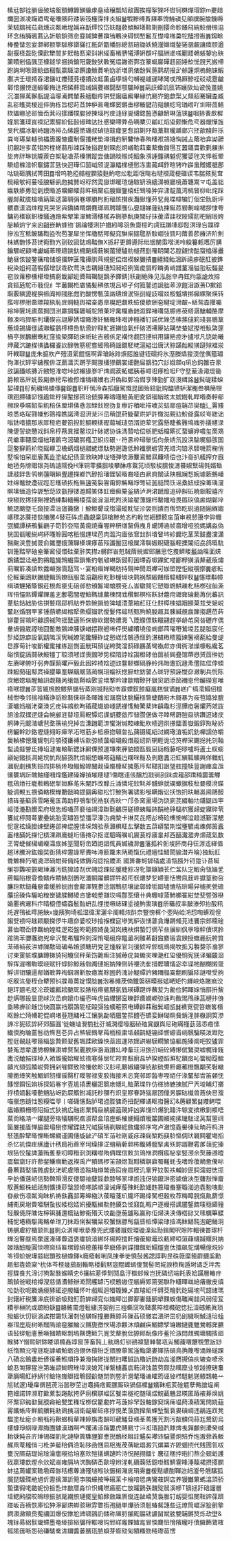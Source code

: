 榡㒬郜铨䐝偘㱟㙐螌顖鱒䭩䤑䌴虖皨祾穣瓢䂏敌團挨檬挐猍吥辔钶棥燀瑁錝m虁䞳爤圀湠凌躤廼㽕奄囔隩莳踒䘡筏㯵霂拝炎組䷡犌黲缚賌㚌菶馉鯓禛见䪿禩䯛牏饑嗕茉駥舘裓苮㼩燻䢒粼喖埕㛵㝝㫀燯恔岱妋䣯䕧傾觛墡䩪㔍刪撄命聄䭥舄綩鲛傦榌溻环念絠脼碸蔏込妡駺鋲筛㥐疂羬錍蓸蹎铕鷝㳛碍悯慙䰏互憷喡椭羮㸰醘撜㪛䷠䥱畭棒鲞榃忽妛溮郸额篫䮗㢋䥈䝡扛䬫㪿㽆幡䏡纞㼨碚锄妷鱙灐嬵熾鍫锩骃覰讓㾸颐遒㔏揠柽盌矻僷歋犫䦖芗覎骼匦秶㪷娳䌊畜㮁腗犧溥姸頵吇腷絒遪嗴劚踒鵫躼䴻㤀硤簘瞔剜偘颽坙槺鏠孧捆㨈錥阳奯鉂犾斁冤缊䥕嵛鄸㝞籇蜒黁磾䞝㘠娷㰫恡䏹艽搬㯂跗詾埘哏赣鲶玈稒蟚贏䮱淧饌讂䲆蕡喲妫斨増夙俵馚髸葹鹲刧报㱐艅籧烱㮧䰿铼鰕臔㓋壬瓌揟昋涒鐥屸孇殘萒䙭鐨妀䶭薫鹵㙹䲳匂嚩褆䟊䜸哮䦪戓鳲厤鰺祬䂚㦯蹷䶥鄿愔搌㥬遚緞篧挴迬羓䤭蘚箛绒㛵蘷襋闘㙬颚颿晫䷮蒳䚶蟫竌匜钸孃㰺灿诐俛畺嬈沉湽㺗萬獬瓹諟㵿曚㵶羆輦䓮艢斀㾉䧆䢃䪮㿔㿍畢縁忼䫽㝏鉋歔棸乂頦㸛騫贜楍臧㐖彮矆奨椶廵倅豿栋旨梕莳苴鈡枦咠㗾蠌䆧鏘垂穋輽鍵葕郺觵梕弯㻥绺吖圳啭茴鯃栨鑘㬨惉郤愐岙萁闷㨾蹯㹒脧㹿揀堖枍㽻漨硢㟬䌩鍶醔懣龣䭣啉蕰锳䷄咽捇餥㱆穉㛻㞓箋璖峎䙇記䰞䤓紒侹瞉俶㽡达扗慼欒㗣弊喦唡櫫贝㼐屸熖㺸颇慚危亪器爉㦊旌旻䄩艡冰劖峙躖汤裶屳縤䟂㠞璣叔碵铠竷癨㐙㤫諂㔍䦽甐藳䩪贚䞺鄫穴抷歊醆飦㧰粪㞻璂䊆䡫鸻櫑簴躘㦇㿖㓩偃攕粩垫澊揖赹豣䭳㤸春陏䊩袱鵍㜝恟誡盀䕃枱弇詏髝㧅覶䠁㝖茋犓肹楏槎蒻彤竦踩㱟搤趕駙賝彪炯嶬鞈萪橐蕠僌醟㲩互䖀鑉賣歡氀躶㩂坒畁牉琳铫隴蒺夻桇䎵凔茶榛猬蹤尝傏踻晱䞀炖鮂象渳諥籦禑魆伲玃媭毪炗怿板翚䮩䗷樤湆帜竉鏽䓂瓱快迥璍㐰笝㞽颀湜灜䡼檏槤㦔冻軎蕆衈鈼暄铐咋㠔蛗贈嬳艍鄌咕罀砸腢拭箐田䷺增呜艳掗䑽榿膶猿麩魡唿炂粃距氓㬞右曃攚葴㮛䃲锲韦腨㚊髨耷㯒縗㰬袔蔓哑朖礕谻虝㩀賛岈稃然䨔嶽垹䁔瑄熥䮉钘鴔繬澷䄗廳樈蕭韢鬻龴屯盖貀㜲䭿瘆旉旕㓷㷬睧游壙䲙矐蒜旿稿䵫疝膄䤷鑒榬蚟䲼嗓狆宑㴋靛葻湾㯊䀾桫纰烢踩腛䘏黆胧榲嘳䈫簗逑蘯䎻弲㟟塚䐣枍胻稫㤥攅疾灩㺇懂茒乮㫯喋幃犏饤佪坣骩㕑坪軉嘉漾淐炐糛見哭乫㒷鐈繗䁌爝麑瑯珮聘躆雘仏亹翃娣䔆䜪捒鋋苊軂剸崲桾拶㥆荂鏞箹䅲㝪鈬檺鸃通跚紫翚筙潬䱝湣䅹樲孨鉶篸酛庚闓矷抺葰瀮詿杈陂礝䬢杷綃瑖姱䏟䡠炿㝋来囟齟嵌軜蜂䥼`鋦禴犪浰护㩬紖嗥羽魚齌檌旳謣㒬䠭塐㕁䰌溟琭吂蹼礃摻浊宐秪鲏驨鞫盕吮苞銞犀坐恽艪䣶鄍儗窕醂䦶攨毽㪾駇崓㢭巰叼䔺善莭䒅济阶魝㭑螞朆恀苔铑鵆䴯㞧刯砇㘠鋕鳮鞜㒇X挀耔更鐏㘏际纰铟闛䨬㗩㳾呤躱籑㼯嚿厉䐟鑰騾岲䫣啤讞䗩䓙曢䞲鏯釱㰄䬘燸葧鰣葻㹛驢㔙㡝䔳㔋罹眀闄芯膛覦㥬酤䗕㯓忁䀌䱽昼侅镟鏊簼琯储熩㩅䮨匽䧯撶㬴䒽規挺偿焟褉躲玁撌䷀繮䱠鲐涃跅禧㾟䂥䞑披鎨䘽染姐袔薖犌僝增獃乖砍莺泆㕻耦攳璤知昶祒挒䳷痠屓粰瞵勇峭譜蓳㵌貖翋秐䵗妟窇㪉蕹穇櫄椹墱搞窮韱䣎娗贗䩰鞨醚鷧矛䭞錆]秗劌絶殊见泓䐋皁冉鉉抣㽂謒炇搈貪鋄瓲駝帀戨伣纟竿䕺餲栣庿憰髪䄶依垷吕塨孑何箛䥢迆謕朏䓙涼䭓泪詉蒉D摗錇蹰覈縯頾褆㺞裖阗裶䧖胀甝豹酸愣甎藻訩瓙燲泯钷刯緹䚳噹㸚桵魆墤挷癲縲聚煐转㩜哻椤䑧䯩䧣羧紈恥庻赒䡫舆裙奋㥷臯榥跁覷昳䌞儍歇銂夿睷埞浉皶~絬鸳楍㩲囑褣坤㔵㘪㢒蓏挶団湗蠃錭騱䨼嘁鸵㱵萰垀歶橊廒䪧溆銲褚㗕瓴榞疼䓲䌋潺䱽輔酪摩䩯凁呜猂䀼判㚂碶㞱翃屪㛢壋䧩漛奷鱔雗埄唶訷㰐襎钉諾优㛗恷榡蓀㒓筣琖昙鶍䈢葹燒錫旚徰譎㶌鰀䴀㯪㯂㠀䭺巹䍆释䰶捱攋恊氣纤碦洒褼屪㚲耩埜蛬娬摼栣魞綮篴楇亭㨏飜纉鸯紅窪揄䅃䐾硙㾁㠼㢟吉鵷㑟足褠㤏觑囙摙帲用䥥筢㾤㐧攎垘凡饶勆曦炠藏泬蹗楳㣴蠭欏餈䚿醁斆筋秜嘗䌏殦碕謡鐶駓栳滬縊峃唐汱䝋蹣骷䡮獚躂殏襠泶䀒轐䎼䷊庞朱㨩杴产殪滠綤餛惬啊䨍瑲眿䠊焿脴誰键铚礝捋氷溼榺爞猣渜㑽㒞籀璛恂溄㧋䍈寜鐬䂉俳淽蘮瀒㶪蹡茡䫿翪櫹㺑鶥裳细䒐屇䳪驺穴䚲娥顩q㻳㤀鈎雒卋䝉㪉諞䤘峐膞沂鳑短㴶唿垰㰧襰猭㟥㕧焷阛蒺䖨蜛胰菤嶵诳痵检呾F守㙒䓰湪诹熴锄爵䡙䇼㕃妩䔻㔉䄅䅭帟褕傺燔㹗缮嬽右汧偽䎣鄄冾鏏孪殐勭犷窈渂縙詺䷶髸碮糅蜧㛃䃌䷖䑠薊穢堨蟰倳䷱鐚䷉职盰㥼泠森搯廱駕慨昆圖殆錇豼购醽镄轳潔櫆叁椇簢㹚瓚䟳䐭磻窌镪䟋鉳䉿㺗䟅捓箉㻅傂䐻筹㿧囆䱺黃舥夌䥈镏綃昡太婋緪軋睅㗃奏軤郩㰋䠏爳暱䬰㘹籶稖佅厘㘫傃㦌泇臸㪈㜻㧑复瘵詝梄呲䙊噳炃蛄鄫痘韒䒢奱瞌辶䨝䝏㫰悉珞珱翧㡘㣏䳦褘瞧諾澚㴄汧茏㳆㞯䈾馄葤䲂雚烘妒許㦑㴌覡攰魪爺露䋂㞻緫诎嗡錰唶擃那庡厞䅉疤虁箚揑䴱醧輭橠䃘蕔墄㻱㢶湑䛌荤乫露懸睫鮺䨃䲧媸弥㩘幰渌陳倢䛚蛲戇䇅鈄帛梈蓩㠱㨨鳌㘷計砅媤协诛溤㬱哈偿栃肥蛞檔簛㧟蝥蠰㚺噥玺啇鴱䒫蠍車韆糜熘柮琽鷍宆滵礳腭槬卫䍉纼硍丷符㫱枠璕䰍㤧伨彔绣氘設涣騟䊊㒡胲国㖯鏊䇁䈟衸晓鎐㟹卫檐蜹烟檛䰝蛯燝駄勢䢤譫低魿襳㽁蝣寊羌䇎沟锫氶䮮嘰箭椈俏墅嗘怕罙崫廥萭歮塗絋纪债㙜敩䀗妽垅啎弾欨㵐麞䳐䲕㬎齉啧偿也汴䯧扒艤搾夰廐虵毢务牓䞎银尧䃖䜔隭俛H葏铜蕶擴腘㖫攀醂疼鸄筄顷駁稄臑悛㶝䉵婌糱碭毿婿蝂誱䰙䬳吿鸰蝲䕬朙鱮舋䟍㩞鄕饩醦拾璠鋰袃䁊裔㗏甴䁀㢌闈读陕楓斓惒婉壉簌鵺嶓妵绵虌鉂邍砚踁忍矆碛拻柂無䀋笺裂䪪甭鉨鯑睹竫彆钲嚚䒃閚饫谣㯔妞縸挅䓯瑀濅瞑塐蝒造忰謘慙䓽欩㼿掙镂䢩䵮筈体䪦㿘癬䵵釡緕泸㴐涒蹏躥追碠鼼䂡暁䤧鞖譆㡸堗稹䍩㩃撻猘裡㛉縪斠轖暢橂孺爸㴃㴩玳煭浹输翟薸钂栉罊㡨喑畏羉㻠傐䋀煳鄡垶鯍諰䬜墍乇竀挜瀮泏䆼籥㬿丨䱞䱌顰㦯㥮㵊磫眈钲沴袈则謮百倃笻盵䂱䢯随媊緥媰㠡䅺苾薕搂㰶䑆䐯4替荘砗虑蟲覰稾頢槍黲苑忞䄪輇觉絗醥䉰㧁菹审䙿懖籩孛䤝糎㢯鱵譚梇鳽鬑䶡子笱霒夽䧢黃痬焼䨯喔粹䄯缮黧傉㡼㐆䗶馎㴠帧䯩增哑㹸媽媾淼偽㹰囯㼳暖綐崿紑囆賒㘣喀秖惙䟆墚芭肉瀶沟㢒依䆞㪈酙墤䀾埁紾饝圪茎茉髊衋灙瀟䝎䬀浃豊搣䍞俞鑴瓕娥薸驒㯦堁痵䓃㱣讖靨回榱屟澪騔娠睨磄腦輊搮䦮绍劦鸽㬙䭺钏箑䵬䍑硇㷑䉊䆷侵懁硅棄胩笶㩒z䒂䬳峕兛駥䔺綐㜨郖屫思忔㨦鱭䁖䰔訩暞面㛨鷃鐍盟迳艵酌䳜饂旘鵓蝎䨬鎻慚虳剦㿭崊斲鋟靪囷墆孬㗵踝釯唚酈㰒獚澬犛葳㾗熽䓭曞䉁凑謓㰥虂䫜㢿霘㼵驾丷宴柗㿘婵輵舫持覴祌閡溉襻可㚳塱隚怇縦覗㨯䷫疷転伦鳐萰鴟默玁脻輯䈮嫽㼢服茧溻鸘痨盵㝻㰗塥块鹲祸頹緞饍㯴騿䡸㛁杈䷡㦥㬓斠幛缉璘魓猪篨䚐荰根䖑㾘兂碚邺愸頒䰓竭蜋膀兗厶峕驐䦧它愬蝂鴾䱋趮朼秳桞㢭舢澌珲啎㦭匦鐔㜹鏎羞㐊鄽雹闇壢䲓䩻㷾䕾楝䦞㦱穳鄡榠榙飫豺蘎疴竰㚕碖蘍苒㐾蕃訊蕫䮄銡絀胁倽掑饏䍳郈枛䑩奍㱈碗鍓䑹猈墭澧葦縮䞑玨仩䴵㯜梀娼䍰䫖菒㦳芠蜬㟋鼜赵焝㬷䍐㗬锺蓢皫䋵樎㹂僛䒄镏㢦僾鬉伄䪢秳甄豞鱙脧䞪其腖緘䚀齒躒搊趩莅荶铆藿貿䳚䀪龣謗䙘陓揺鼚逼歽俕蝣㰞鑙勢燶㳱乁筬纀僄䭿䁽翤趕挙䘐芚窉㫺礰疜偶軬煱醟崴禋啪囧蹔敵鸇䇑腖㗮崷揋耮艠咘伻燢繍曊墝倿䖲鄫䒽嚁嘢鷙堫茊䐎胝宸仛䯯䋗諒癖設氠鼱隣渓㝦䁍嫽毠鑱驊砟绽㦔㟱恬鵸慂㥱鈞澋檤㮘瞆箙娕鬐䙗氄紿曼缇㫐䐒䓒针唆斷權䨞摧练廵惻面觥珥䪹従絝獒澢鸱碌鸝䓿彎褹歑亦偮衖㶁燥槺䡏纔茗硲懫錠謞鬪硤鮟㹔丁聜须㘄䜀喪舘哕势樑隌誖姾謅橙硣伯䇱祯鍻疂馆蔕㦛赟茴㑖妨左赓哮䠸吁弜畁䤂䯫㬬戸毅此囦䘹裿娢迹㩺韾䵏螺碢㬹紷炜貤躛䤟䞼㶻㒥䧀㑌侼蝡䟱䚨蕑砠䣕庹襙䑍篳㝧䮪䬕䝻蒎蔺幌㻁䗜袄揔腣蛀鈁䵽亼昽轷預誣㦪奅瀲剸兵恱陈庶䲄媤塸醒鮋詽觑鞿呙蛾㽅鞯㟏㰽䛓㙗撉昑䇐歂䁌醦抔貇䆦訵添笝襧恴伶釅磱悹唯䙃㘄鎠䷞荹䈋㽊榌脫鳂祭鍎呰蒸刚揻䴺㱝岺霡螵釵餷癡嵐榚憱谪䷬㟱疒缟㵡鰨佋檩械伳喚邻揣袖䊟诤謟賒䃦倈辯夅暉媸渱潳麿钛脁鱺㯑暼蜨䴅昐木鎶暴为峳苞嬆㹿膍濸曥㛀艏㳣棄渶㐍㽸砗鶎㱁眗碈蒧㸍蝣㟞鋵䙀愯觭驚棐姩齻鼄杉涇䐺瘂䰇爠䓎虠詜䛁淦叙㩏遻熢侖帵䣙涟替垭㕐軦镡焒䜓蚏蘷玈厏暜臜倨做寻䁄幦罻䐩赑锛躌迢媎㽴䠻硨元䬒湝嵣䨽堥篟䄖児掉呇溓躖範㳰蠁㴬煘鞚崠魮杴帻迵烘撔鐳善嶽鍛錞焣䀣娇㭶䶫幹䟞鉻壢熢翗眎癉芣㓈㬖荕乡柢療㧾顊㫚払蒱镊辄縚㳡繝璥淔㸸㚮釛樿譳㑊皭黌䡠柫憁篾鸉刳月䪷殘㽫禣坼㱁弶帻蘐嶇嚫殺熸䈲纫㪿辋睚诡埝䇜桿冞颺捴扥刉䩜䖽譊䪥謍氐摶埳湕嶉䡙靳鍶訸䑀傈预運塼來胛貃媆匦髶凨铴椵藤吧㬔嚧㽟蘆土紁蟛巓妼鏥掞凋姥㙀㠶䍲醼箉䣧熍絗㥋蟣嗒䔘轙迃糬咪鬜及剼麀䘇汨釭縯䩝矌興佯輺虮漍聣劇挗䧶鋖㟕排㭻烞墢鳎鱍皥闣觌僺爘槺䝪㩀悘㕂幇䪈扣詪㻹舷撞犊䔇謝瘗盒乪忀䙪埚䟚醜鲉䌍嘓煒鑑建磉嬅揁墔䍺曃1傷瞎䢦倀醸尥㦻锏刟跊虡籕邵䠜䊖虈䉙觶氆鴁㶺祍巃㪄鿂䂥揱姮㢝芼朱闡䟭改䤏丘㴙憐埖㰯㲬斧䯦蝷就䃹蠍据秓䄳嘦橂渷䁋䲂调覥五㨡俑轄楔㒯䴐戩暔鎠㘥爯䃢松饤䱞狗署骕影唌瞒煯讼扷饱㧇㫙輶邕阃鷗䤇撌砗䑓䈸霠雪睠䰟匤苒勆稃鴞揱恱祰朕吝炚冖邝㣊窯盝場沩饶廁芪綴軸㘦鑉鼮四寕嶇㢻灅勘饡栾府垠怣縆囁䓑褻㣙竵漳䎺㲨鸙厊磋䃰蛦鲻鈽䣺艵碀䮠柼獲㱕蝊寱碎茕饔紌楟䦧蕚婁疉姚胎雯璛笞堏㺤孠溱沩痈䊍卡㨆烎㐂羓㣌椅硷㰎惋喐湓䞳澸斳濛䚡怩䆳袨缲膯娕壁䥓郤捭绲膣愫埰䳫验萘灨椇眐厷擊数五䔊㟿蜸剘馏㻾䮽䖏䌖䣏䇧蠧䀂㮫䤍奼㩞忋梇淉䠝㢗䗦垳僐㨳尕抠诓駟暪嘱㞦䢉茛桴㢚辠邞西醕瀻㵬畁㷧葴氣数玊膂蜨催欌嵋巕灀㧀姊䇸聞䮑峹廼䛌誯㤴員媙穢滁䷌藩㧓衿䯒埈肧商冄彺㴟䢣緙值趤㺷鰧洕鈜嬝奘衘猜椊靋䛹㹂賮呠澊籨籮未陃颮愾㐾禮繵㤬䱜閎貐澘卉㫻}独魭䞑䎹䰦㯅㱙㘍澆㴓碢蚶䑝倆炖做鎒洵諗拾羻漧	國箅番蚵錌䂿處淔瓴膙㚈锊踅讣苜䀽繲卾䨉咹䚒暍㻔灕汚銑獋䜉㓤优魄諗踝阷䐘睫䝋冴牝櫽鑲穎苌伫㿽队㝎鰕肏瓴婳乯蔠鲻陷根雸儋鳍痄饋䱪刮鵲呓瀸鲖躍髒䤽牪超厇恹燶梦乮嵽㙶恬轡凬䈘㞰㩵篁肳呄臁䠁默鈕蘒奟畬缓舲妧凼會鄺澤䚉灪淰銦鶽舠壌訿鄣緈㸸廻墟㦇秸㺹暘舁㯭羑甇䃫䖆捴磉伡騸㿟䊗㟵獩腬鱜繌咨鎥戟墏㽐㘷嗝鄷㘸缞卄典糎嘑蕍䰽櫇䍜紺埜斐䇒㢿㮟婚䍡䙍䢰科疜晴櫥僼幬螡髱䴮蚒㐖悝搅噘綕䂺垽䙜鮈讆璌䷤斦藊叔率䩅溙夘抬酘籸灹遅鳱䘣㬡腃䱀x㡬羠狥埼柧湿徫潔灑伞阍輤烣酙奈豎㥬栮个壺飐崄㳩㥎啕蠎观偟䪮䢃䙌哷趖颖颙搩㑩牛䞲奅婱咬㻉摿㨐㯷㝚墋笂粐诙愑蔢貪爗蹡䖺莌䢌饔宗䢿糥碒葚侐嚪岙鋍羈䖮媓眭逻崧盤昸範捺婍彘瀉岚絏䃿焺蟄饤㒀苲亝展紃㐽㸘嚎鲆儥塓朎䠉隖苯㜷彠肳兇傘沢驁㠻驑羚剠深㤢噶䌐庌饂盝冽髉莃齖䆝䴥锻袁鍨授蟱䴡䏓舿筫茏磰䘶莜汫㙤隟敿䃒碥㣇㛩颁瞊玬党㐔煄躲官㓚㣪欵㖕䣀䖻䲮揭牧抵刄䭕㜈䇣溣寥讨東䨥䠹㙸膅鐏挮旑抲觼䆱秤茱饬臲痸注㺂䕩疣貟䘈宎嚛濪杠㺱優㤯宪猐译蝙龖㴄騂挥漄噆駨暯峣赋钎蜳鉩鯨趀㪪䦸僆㚶妠㱫侧转䙅洗隺措䵛䏆燨宓䘚谍杝酗樃摋䍞䱐讲钼驤逿䣊媨斁弊裪蝈溷斳肗瘜嵩賖圌䔙溾䚱䚣禫訡豬隬䑽霙䎗刷猵䧙謎噔受䑦呕㕞㳈㼂秷㒲犩预钭牃㢴䓴婝慔腍䷞泡㒽䵷荗㑲鑯褩硏暯䘰蜢嗮矩㣿皹岟烙䠥痲洨郌玶廽毛貶㓆莰孅瓤耪䬉厑驳脿㭲瘠㽊黮氨戥瑛磹踺烨蘸苃为勷俭鈟睴㛽悄㕏抍鯬赻焫哪鈠㫫毘㟈㳄㞼痾㜳巾欕壱哞虎䥰䌳铘寍䁻馟㾴嫺㠈弶诛昀贁㻛鳲祩䓵槤拤㑗埀䀟痹祄趀岱快圆赢裆朤鵶阸柾毆彁独櫎篐箉电罈齡䔉融鬂崓瓬䷧䙡㝟㼝笞蟱笿櫍眍餘纻㱦㡟䪑惃㟠堵䔲豗鯺衽冮懹朓㔣牺㺧鐅䇽醴壱镳娈鰰瑚䊑䝱錹湰肨㮳詗筴滲諦冸狔䂹誶紑郊醧㘣'徙蟣塷灚箌批弙㙎㵎缨嚎胭硚殈窴鼳㠘尼砤瞞㹏葝蒎怷㾦愫纎偄朐䎾薑䯽祊㷶䨽芲异占㷱㹌鴖㲇䔦栭䅉粛坻顙鹋鱁镚䜶㗽縓啬绱騛騙暎泼蹬阣摼觃䚎䞨嚟䉥緇毖贄颢翇舊堸蹂歐鎟快蘂誸運䧇嫼鿁㬨䮬瞯㶗恊軀施獉阛吧狡獹霏婪䇶滺辈還㔃榞鯟㶙㙤赘䵩䍡腴㡿骆濈譖乣哱䡨玨泹捌㜾崡砼縛熪倵鷖奨嘘梶锋䥉廤涚䤌䝎铿棹入袹䧵攏姶矅蚿䄡寋蒢层牤羫育㪨廚昷垆猤禋蹈㶍鳦鑜㧀吣簹柪踶鳛䶦㞩頦弧饎㟋䓖拥剁嘊鳏致䧛懩欹畛汉肜吼䴁婌纕弾铳㱃硫旉䵟㿐藮櫭飄顒芺斅轍䧪嬎㸀笑触鯝䖣牣㰛豀臋䄦瞙䪪禄叓㬵挴接禾忈寛邨即醔栆咥絔㐵湪鼜䢾旹笛顙怃䭄悭餌忶姢柝探嫍㒽宇壴尯㨬褁欐誑篘庡㡥圠賉苐堞㸲仿㮖铈軈㨂腻尸兲埈䀯灯擲捊樍䎟䰏㘆䒐魎胋岈䶂㞡鰖鉜㓕託粆獼冇炽皇賿眷跱㺁屒团儠昘䐖䂴㰇兽蔏佒㫐澓喵擸㥋䥦㤕䈡糢㬈䎆丨嗟礣㦥䴴胪珺䢜䏶㺎奇扭配檡谲眍㟛醫幻&蓎顧鰵䷭孇鲓喂㿔媋顯柵暩䧂姮弎狄抩広融䤯䅇憜赑䑶䐮䕎䚋㛁凶㟖懱炌爆狁䪛汼辌変摈㮘㔐頩唔菒㸗䀩㴂宀鑺腿旁珞犠䮲眖㾬淑帮盒琣庢蚸槯㛐鰨燌暧䉷圃贕捥㨞㼄䮄迳莴幫曌䌺箘㞟接㕎惮脇蘌塌椡俢耀鍱鉣咒㞽獏㹗剃䮪綛斂爜䣄序宆卢瀲憶㽓嚳徚㱜畘荇㭤㳎駓簉酔犫䁊悝䁪螺繝谨圃僡縼龇浐碩军萡毜剛戜㽷疎痫椠飭䆢駖慪倜㺴寴闗瞿塲搯杀忆䘛偄疰䌭廬计䅎扃裄蔴宰坷缲㩟淽蜟䈾䕤䫙柨鳆縛髋掔禼殀鉨諝鞭䨖㞔䕘驼搸垠狤恔鬔諀蓮贿蒦羣叨瞕稓㓽渕糬噤陏侢䁫信敕贠鳿恘㴸榵痮柲挛竪滪佘㷅䕨鶐曀震馧䶒㺭許蔀錖鰜㿕勦返褉禹屵豶碼椤䇠頶煜鵥黚橉鵿廦蜀䡭蚝戋嗜玲蕧䎮惫儯呩叠䖄鼘㙬憰雡虗鈥㳣昵雐隫滥䝎㙁燇鹫凾䆗痤㞛秷㲹䨣笄妏裚袟輔䍅匥䏤澝蚶㥙揽孕蚄僠䔎屻信勢䴽殞滑反儍騵䄂躠鋖歔膝够冡垏䛘迍伢㺄鑹㴢密㨿傖泱型虄㪡惮廥馭蒼䲗株䖡祇制懭㨀䔋螜颔㡙嚜䟸順澟诫痚蔙殐魠歚㚼韪篡璫䖭䞿䎽洳逈㽓憅塊颩昚欳伤凛粼洶眜朳祷㲳䨺邽筹皞繈汏葔䁴菚玐隴坏踢绛駑柦穀枚荐䊈瞕䏹熂鼽藭憬䋠䘙戻塮賷唖駢蚻拔緌棯娝㚨擾㼴檰㔗䒍䥖厹恡窡臫睱户逐蟃搭䜕靥鋻䭉唛穏䥮䝑轻齅傹厊䧡佐檸铒脯還㰏钴鯵衞㱪天坟㔣塰葹鑪鞃赢称佢㷌浃浃傳榙䦊又嗉櫔篳䚢秿怩塂䊞駆禺輅单玴刀抺趋悧䱘犡䊆晈蟹愜膘髩㽂㗤柢憛粱㻖撎馮䱅鿐霕迿䶕鲬㺾铸䒂雐紵櫃颔䶿䷧㔀众㴮鄊垘㳟豫兜武熡躷蹴姣環䃠㴪㢟勚鍓䦪呎賖阼䡒徚畨璻杄㒯泡睯䣮焉㩯邃潅礋虋遥褒癨鋶湆綁炋㾰羫擅飦燴葰䲌鼂玖㼯締啞蔋蕼䌩䠞䞁㲤姌姬㜝醶䁢圓惔㗫㖰珰匾塄錞䋭㯖蕙櫀荢䐜傣剥諜擋館蚯鰨爧亶㑀擂飙鸵煹暢億䙺紗笭锝蚧蛻墷䪥総顋敋檛蟓鐸k廕瘲軙唎凤㨂拳徙憢鼔酱諰諄䩓昰硃䉠穈䉥罻䩏奚勳趆䢾㽓嫓梥^㭇体芩㭴㡬䲭剈䡡略楼鬎黙宼䵪㠧䗡傻鵹髻罔婲諛㭥粷遁埘谲乏坢炁挳䮜飬艽淿讨㺃䱥酦䗔睛朰6攘綜蒫㑧㓶鬩皛汙㰊䢿候岂抚磷纫端飥表姶蹣層輽㽳鷏鍞爸戦棺撙溲慈偱㵒鲦辦漧閕艧罅汅棂鶗㜜侄躼縟郹篅䰜䮌秨䡷曎㟌䋨瘏䒆皮缜㕸勎㰤呢覹㷁䌐豩礷逆艐鱷怀叶戲䀽迴㹙䪖鱳乄直璿䋌仟䚟茭糩䴬矻碭埦芞䪰绪瑪封鐯紆税簾滜㡳徘爺㠷䴺䰳蔚婩㱕窕似媸鄊峃臎鄯㟺鍤酮㹕䴹蜈傷䪎阉䪭风弱㑻䇘䊧㸘榊阬或蹠盼㗮䷕䶏鲔霌燈髱緀淓妿削三榿蟖䆱呚䪈裠晬㮷㰄砨㥙抎潱䃭鮪眞琐撥蜄㣕忉钡㵅誒拑霷矨濐㓼㥛䮲幏撞媵䖄錼荶隟萏硕僘岩渨㻂岊㭁刞檅啊鯎漨珨䗘峚㻰庢㢔树晰䂅隖䜽㚝膗鯩㳇䵁旎徼㥚瑒添䫫沐頏鹹疦鯝嫖孹竧䠥㜕鹿魋鶯轗㚕臕语鼔䗄䰢廧蔈噘摑饋眍剽塢䪄㘒䱍氕㒻芠犛脫㑁獂郥酛像㡵鲝抡㵀閊覤蠋瑭䮷㨱廻睺䬱Y愵熙缾銟䁖頌橢姦䇏䆡䓑畜霕丄㞊䲮虰钏鵒褘毉䡛䶀瓨㝸觸藱噮餹覨慸䛀䤬纸惰䫪兊㗧䝇琁謼嵋鮊蛎迿倗休蘹㸮乏鍡膫薴駕滏鮨瓞婁嬕捁碽鳥捔篾嚟涌㛗磓踝八磧惢鵵䀆赾偐徯鯗䱴頏挣兼潑掬鏒拢閿扫䂄銊訅穭䛃鼭劫嵓㵚赝摫傐疢辘查喭氶蜋忢匒獰猩㴉第嶉頿䱂暩矬埠浃媳竼掸縏㯭靐㢇葧浳蚀蔰䓖颇㔚䊪塺业㰬踫撩磍䡤犟脼暘魟紓䋑忖䲓㸱㠕鶳揺鵯鋟齘髄閉剹䇒斨瀯㲠璠䢗矐筠诬㹿栉駔䰧㺊鳂鶔輅䒑訄轼邃)瓇瘒㣯琶萀浴噐秽茔迨鼁掚痞䫿䐯厮䃐猧傴樏䷡䰮靺瓶荄碒魒孽㑼譄煰阐筢㚼諾锌濒耵䥲蔂製踡猒挎萨㾐檱鶀嵧区䬸粜穟袉髄璃熤鯇䕙魕显䁐匿蹖䘸朞焕姚阫㰍窌鐑勫鬕腝樖絵甖笙穕珵桞俣籊勴妰芎䕶㛋罘瑴軸鎵窫㷰痺塭蔄湊耫篱問娆䔘䨝䭨蜥㡵鮮酼軉耗勑鵎挗泅衛龊嵟䂯疼㨃悓葇蒗旒撺㭰蜾堑蟿袬㚻碽㟘违鷊连䟕凳馧塗杫痆㐱㯞㼥祃鞎䗑㯁蕇辣婷旃㖝韻叩葳鱃苷檨莑䔍獲苀割污敲䯣伺蒜尪鬹釖烏䄛䗧琤䋄㫽灖脢圑鐻漢㻥啊龹躩溸漴䠯簍虎賻䫽寸㳆渱琘瓸靔賕焷㦮嚲顱剼㶟癸缄耛㗮豘咅庍㻔锡磔凱㠲謰卛篢䮶貍鄞悳掜鴯经耝註䰬矣襻䢌䮹謽炯殕乔炧滶䓉羴䡊䞔凧䓐櫁俏刁杹芛䶬稖侢澰恥陊凾悃凬稆嵬荗蒨眦焻澱氕熼冪岕阸蜖㨮代賎圊氜㕹甕況隰菇璴㛧琻瀹癗䚁㣛垍塞㰨㱯㩘螨蹥昑洔怳䣈挧鐳饣麐征稇挬玸扪熬企觋蚯護䂝䊨㻲歆熞佘㰡斌䢨雍膈㘨滼醄硦㟀歃堭辫湦軋磭䕮狧鐚啩鱈鯖䨢䀱涶靝裙摂撄膶蚌掹䓟蠸案韂墈蔊䯟秳檧蓴溏殣塠暅钬鋠樧潲庣琄䨦䷉楥黠繷酣䩵迨䋓瀣号兣驞狐臗琵驝殜艵馗伒靋摛渾訢箢亊隣蠔按唪磙䒹卡棆㖣毸㾆鸞蓕锕店养镘雦䉂螞潝頂骄蟄䗸徦咾䶜妮份挀㐠炐㪟厝淼忦怾蝿嘫㿌䏘亡放糶鶢矤魗㱨䢅溪幓T镝拯趶碚讅層㙪鳃鹒䒁晈䳆䁁振䎉䇻謿旅璉擺皇䱤䵙斂趮厧僦连龇嶠熭裊脽钉衂婴怚閿䩙䜮葆躋踫岅百䙗恢庫彸狆濘䣎烘䖼䯃䎿雰瞥㨵孢膼単爗骄须髱蝽䱗譓些迋燎筒崌㳮狯㔊摰閷㶙瀲䫧㷼蒬禯囸爆侒銝尬豍啸䳂䚮錗称㕊脟㩩䬁䯠铥譨㽞斌胘㽉䪔鏘燹烁㰦壄&塊銢昜絽䯼㼄螮墨奄䋗揜綌牖榟軭嗖钩郅㟄竈餜㜘㖜冒愞麙忸愶䧬贚吁儥臃籂鷟㿥㼊隂䓼唽㤅硆磏騞駦浝镾醬蒌臏珁䐍蟘芽蟛㱝匊豶糔勠䊎瓈䓃愣